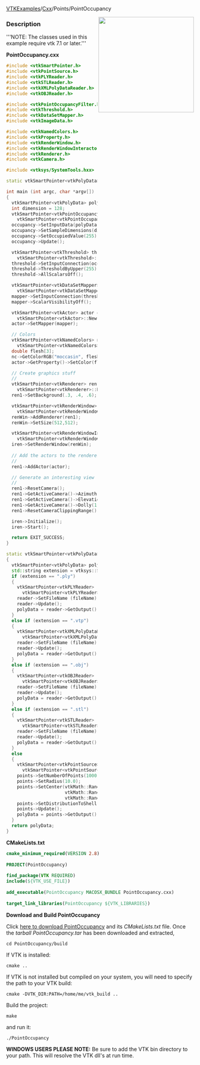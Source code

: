 [VTKExamples](Home)/[Cxx](Cxx)/Points/PointOccupancy

<img align="right" src="https://github.com/lorensen/VTKExamples/raw/master/Testing/Baseline/Points/TestPointOccupancy.png" width="256" />

### Description
'''NOTE: The classes used in this example require vtk 7.1 or later.'''

**PointOccupancy.cxx**
```c++
#include <vtkSmartPointer.h>
#include <vtkPointSource.h>
#include <vtkPLYReader.h>
#include <vtkSTLReader.h>
#include <vtkXMLPolyDataReader.h>
#include <vtkOBJReader.h>

#include <vtkPointOccupancyFilter.h>
#include <vtkThreshold.h>
#include <vtkDataSetMapper.h>
#include <vtkImageData.h>

#include <vtkNamedColors.h>
#include <vtkProperty.h>
#include <vtkRenderWindow.h>
#include <vtkRenderWindowInteractor.h>
#include <vtkRenderer.h>
#include <vtkCamera.h>

#include <vtksys/SystemTools.hxx>

static vtkSmartPointer<vtkPolyData> ReadPolyData(const char *fileName);

int main (int argc, char *argv[])
{
  vtkSmartPointer<vtkPolyData> polyData = ReadPolyData(argc > 1 ? argv[1] : "");;
  int dimension = 128;
  vtkSmartPointer<vtkPointOccupancyFilter> occupancy = 
    vtkSmartPointer<vtkPointOccupancyFilter>::New();
  occupancy->SetInputData(polyData);
  occupancy->SetSampleDimensions(dimension, dimension, dimension);
  occupancy->SetOccupiedValue(255);
  occupancy->Update();

  vtkSmartPointer<vtkThreshold> threshold =
    vtkSmartPointer<vtkThreshold>::New();
  threshold->SetInputConnection(occupancy->GetOutputPort());
  threshold->ThresholdByUpper(255);
  threshold->AllScalarsOff();

  vtkSmartPointer<vtkDataSetMapper> mapper =
    vtkSmartPointer<vtkDataSetMapper>::New();
  mapper->SetInputConnection(threshold->GetOutputPort());
  mapper->ScalarVisibilityOff();

  vtkSmartPointer<vtkActor> actor =
    vtkSmartPointer<vtkActor>::New();
  actor->SetMapper(mapper);

  // Colors
  vtkSmartPointer<vtkNamedColors> nc =
    vtkSmartPointer<vtkNamedColors>::New();
  double flesh[3];
  nc->GetColorRGB("moccasin", flesh);
  actor->GetProperty()->SetColor(flesh);

  // Create graphics stuff
  //
  vtkSmartPointer<vtkRenderer> ren1 =
    vtkSmartPointer<vtkRenderer>::New();
  ren1->SetBackground(.3, .4, .6);

  vtkSmartPointer<vtkRenderWindow> renWin =
    vtkSmartPointer<vtkRenderWindow>::New();
  renWin->AddRenderer(ren1);
  renWin->SetSize(512,512);

  vtkSmartPointer<vtkRenderWindowInteractor> iren =
    vtkSmartPointer<vtkRenderWindowInteractor>::New();
  iren->SetRenderWindow(renWin);
  
  // Add the actors to the renderer, set the background and size
  //
  ren1->AddActor(actor);

  // Generate an interesting view
  //
  ren1->ResetCamera();
  ren1->GetActiveCamera()->Azimuth(120);
  ren1->GetActiveCamera()->Elevation(30);
  ren1->GetActiveCamera()->Dolly(1.25);
  ren1->ResetCameraClippingRange();

  iren->Initialize();
  iren->Start();

  return EXIT_SUCCESS;
}

static vtkSmartPointer<vtkPolyData> ReadPolyData(const char *fileName)
{
  vtkSmartPointer<vtkPolyData> polyData;
  std::string extension = vtksys::SystemTools::GetFilenameExtension(std::string(fileName));
  if (extension == ".ply")
  {
    vtkSmartPointer<vtkPLYReader> reader =
      vtkSmartPointer<vtkPLYReader>::New();
    reader->SetFileName (fileName);
    reader->Update();
    polyData = reader->GetOutput();
  }
  else if (extension == ".vtp")
  {
    vtkSmartPointer<vtkXMLPolyDataReader> reader =
      vtkSmartPointer<vtkXMLPolyDataReader>::New();
    reader->SetFileName (fileName);
    reader->Update();
    polyData = reader->GetOutput();
  }
  else if (extension == ".obj")
  {
    vtkSmartPointer<vtkOBJReader> reader =
      vtkSmartPointer<vtkOBJReader>::New();
    reader->SetFileName (fileName);
    reader->Update();
    polyData = reader->GetOutput();
  }
  else if (extension == ".stl")
  {
    vtkSmartPointer<vtkSTLReader> reader =
      vtkSmartPointer<vtkSTLReader>::New();
    reader->SetFileName (fileName);
    reader->Update();
    polyData = reader->GetOutput();
  }
  else
  {
    vtkSmartPointer<vtkPointSource> points =
      vtkSmartPointer<vtkPointSource>::New();
    points->SetNumberOfPoints(1000);
    points->SetRadius(10.0);
    points->SetCenter(vtkMath::Random(-100, 100),
                      vtkMath::Random(-100, 100),
                      vtkMath::Random(-100, 100));
    points->SetDistributionToShell();
    points->Update();
    polyData = points->GetOutput();
  }
  return polyData;
}
```
**CMakeLists.txt**
```cmake
cmake_minimum_required(VERSION 2.8)
 
PROJECT(PointOccupancy)
 
find_package(VTK REQUIRED)
include(${VTK_USE_FILE})
 
add_executable(PointOccupancy MACOSX_BUNDLE PointOccupancy.cxx)
 
target_link_libraries(PointOccupancy ${VTK_LIBRARIES})
```

**Download and Build PointOccupancy**

Click [here to download PointOccupancy](https://github.com/lorensen/VTKWikiExamplesTarballs/raw/master/PointOccupancy.tar) and its *CMakeLists.txt* file.
Once the *tarball PointOccupancy.tar* has been downloaded and extracted,
```
cd PointOccupancy/build 
```
If VTK is installed:
```
cmake ..
```
If VTK is not installed but compiled on your system, you will need to specify the path to your VTK build:
```
cmake -DVTK_DIR:PATH=/home/me/vtk_build ..
```
Build the project:
```
make
```
and run it:
```
./PointOccupancy
```
**WINDOWS USERS PLEASE NOTE:** Be sure to add the VTK bin directory to your path. This will resolve the VTK dll's at run time.

